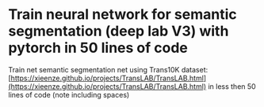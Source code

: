 # Train neural network for semantic segmentation (deep lab V3) with pytorch in 50 lines of code

Train net semantic segmentation net using Trans10K dataset: [https://xieenze.github.io/projects/TransLAB/TransLAB.html](https://xieenze.github.io/projects/TransLAB/TransLAB.html) in less then 50 lines of code (note including spaces)
